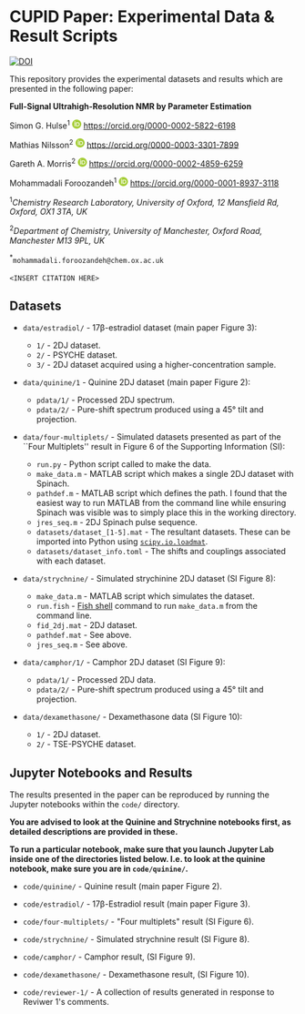 # CUPID Paper: Experimental Data & Result Scripts

[![DOI](https://zenodo.org/badge/814870133.svg)](https://zenodo.org/badge/latestdoi/814870133)

This repository provides the experimental datasets and results which are
presented in the following paper:

**Full-Signal Ultrahigh-Resolution NMR by Parameter Estimation**

Simon G. Hulse<sup>1</sup> ![ORCID](ORCID-iD_icon_16x16.png) https://orcid.org/0000-0002-5822-6198

Mathias Nilsson<sup>2</sup> ![ORCID](ORCID-iD_icon_16x16.png) https://orcid.org/0000-0003-3301-7899

Gareth A. Morris<sup>2</sup> ![ORCID](ORCID-iD_icon_16x16.png) https://orcid.org/0000-0002-4859-6259

Mohammadali Foroozandeh<sup>1</sup> ![ORCID](ORCID-iD_icon_16x16.png) https://orcid.org/0000-0001-8937-3118

<sup>1</sup>*Chemistry Research Laboratory, University of Oxford, 12 Mansfield Rd, Oxford, OX1 3TA, UK*

<sup>2</sup>*Department of Chemistry, University of Manchester, Oxford Road, Manchester M13 9PL, UK*

<sup>*</sup>`mohammadali.foroozandeh@chem.ox.ac.uk`

`<INSERT CITATION HERE>`

## Datasets

* `data/estradiol/` - 17β-estradiol dataset (main paper Figure 3):

    - `1/` - 2DJ dataset.
    - `2/` - PSYCHE dataset.
    - `3/` - 2DJ dataset acquired using a higher-concentration sample.

* `data/quinine/1` - Quinine 2DJ dataset (main paper Figure 2):

    - `pdata/1/` - Processed 2DJ spectrum.
    - `pdata/2/` - Pure-shift spectrum produced using a 45° tilt and projection.

* `data/four-multiplets/` - Simulated datasets presented as part of
  the ``Four Multiplets'' result in Figure 6 of the Supporting Information (SI):

    - `run.py` - Python script called to make the data.
    - `make_data.m` - MATLAB script which makes a single 2DJ dataset with Spinach.
    - `pathdef.m` - MATLAB script which defines the path. I found that the
      easiest way to run MATLAB from the command line while ensuring Spinach
      was visible was to simply place this in the working directory.
    - `jres_seq.m` - 2DJ Spinach pulse sequence.
    - `datasets/dataset_[1-5].mat` - The resultant datasets. These can be
      imported into Python using [`scipy.io.loadmat`](https://docs.scipy.org/doc/scipy/reference/generated/scipy.io.loadmat.html).
    - `datasets/dataset_info.toml` - The shifts and couplings associated with
      each dataset.

* `data/strychnine/` - Simulated strychinine 2DJ dataset (SI Figure 8):

    - `make_data.m` - MATLAB script which simulates the dataset.
    - `run.fish` - [Fish shell](https://fishshell.com/) command to run
      `make_data.m` from the command line.
    - `fid_2dj.mat` - 2DJ dataset.
    - `pathdef.mat` - See above.
    - `jres_seq.m` - See above.

* `data/camphor/1/` - Camphor 2DJ dataset (SI Figure 9):

    - `pdata/1/` - Processed 2DJ data.
    - `pdata/2/` - Pure-shift spectrum produced using a 45° tilt and projection.

* `data/dexamethasone/` - Dexamethasone data (SI Figure 10):

    - `1/` - 2DJ dataset.
    - `2/` - TSE-PSYCHE dataset.

## Jupyter Notebooks and Results

The results presented in the paper can be reproduced by running the Jupyter
notebooks within the `code/` directory.

**You are advised to look at the Quinine and Strychnine notebooks first, as
detailed descriptions are provided in these.**

**To run a particular notebook, make sure that you launch Jupyter Lab inside
one of the directories listed below. I.e. to look at the quinine notebook, make
sure you are in `code/quinine/`.**

* `code/quinine/` - Quinine result (main paper Figure 2).

* `code/estradiol/` - 17β-Estradiol result (main paper Figure 3).

* `code/four-multiplets/` - "Four multiplets" result (SI Figure 6).

* `code/strychnine/` - Simulated strychnine result (SI Figure 8).

* `code/camphor/` - Camphor result, (SI Figure 9).

* `code/dexamethasone/` - Dexamethasone result, (SI Figure 10).

* `code/reviewer-1/` - A collection of results generated in response to Reviwer
  1's comments.
